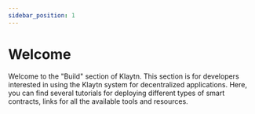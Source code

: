 ```yaml
---
sidebar_position: 1
---
```


# Welcome

Welcome to the "Build" section of Klaytn. This section is for developers interested in using the Klaytn system for decentralized applications. Here, you can find several tutorials for deploying different types of smart contracts, links for all the available tools and resources.
